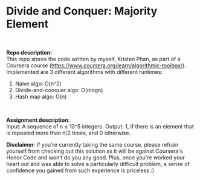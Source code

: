 # Divide and Conquer: Majority Element
<br/>

__Repo description:__
<br/>
This repo stores the code written by myself, Kristen Phan, as part of a Coursera course (https://www.coursera.org/learn/algorithmic-toolbox/). Implemented are 3 different algorithms with different runtimes:
<br/>
1. Naive algo: O(n^2)
2. Divide-and-conquer algo: O(nlogn)
3. Hash map algo: O(n)
<br/>

__Assignment description__:
<br/>
Input: A sequence of n ≤ 10^5 integers.
Output: 1, if there is an element that is repeated more than n/2 times, and 0 otherwise.
<br/>

__Disclaimer__: If you're currently taking the same course, please refrain yourself from checking out this solution as it will be against Coursera's Honor Code and won’t do you any good. Plus, once you're worked your heart out and was able to solve a particularly difficult problem, a sense of confidence you gained from such experience is priceless :)
